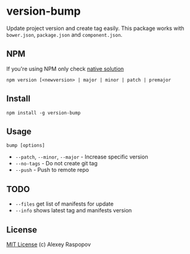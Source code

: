 # version-bump

Update project version and create tag easily. This package works with `bower.json`, `package.json` and `component.json`.

## NPM

If you're using NPM only check [native solution](https://docs.npmjs.com/cli/version)

	npm version [<newversion> | major | minor | patch | premajor

## Install

	npm install -g version-bump

## Usage

	bump [options]

 * `--patch`, `--minor`, `--major` - Increase specific version
 * `--no-tags` - Do not create git tag
 * `--push` - Push to remote repo

## TODO

 * `--files` get list of manifests for update
 * `--info` shows latest tag and manifests version

## License

[MIT License](http://en.wikipedia.org/wiki/MIT_License) (c) Alexey Raspopov
